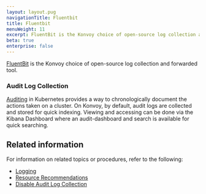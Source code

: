 ```yaml
---
layout: layout.pug
navigationTitle: Fluentbit
title: Fluentbit
menuWeight: 11
excerpt: FluentBit is the Konvoy choice of open-source log collection and forwarded tool.
beta: true
enterprise: false
---
```


[FluentBit](https://fluentbit.io/) is the Konvoy choice of open-source log collection and forwarded tool.

### Audit Log Collection

[Auditing](https://kubernetes.io/docs/tasks/debug-application-cluster/audit/) in Kubernetes provides a way to chronologically document the actions taken on a cluster. On Konvoy, by default, audit logs are collected and stored for quick indexing. Viewing and accessing can be done via the Kibana Dashboard where an audit-dashboard and search is available for quick searching.

## Related information

For information on related topics or procedures, refer to the following:

- [Logging](..)
- [Resource Recommendations](../recommendations)
- [Disable Audit Log Collection](../../tutorials/disable-audit-logs)
